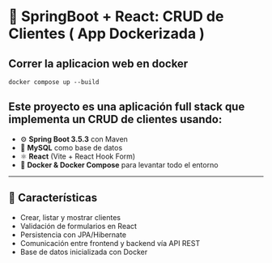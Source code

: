 # 🧩 SpringBoot + React: CRUD de Clientes ( App Dockerizada )

## Correr la aplicacion web en docker

``````
docker compose up --build
``````

## Este proyecto es una aplicación **full stack** que implementa un CRUD de clientes usando:

- ⚙️ **Spring Boot 3.5.3** con Maven
- 🧠 **MySQL** como base de datos
- ⚛️ **React** (Vite + React Hook Form)
- 🐳 **Docker & Docker Compose** para levantar todo el entorno

---

## 🚀 Características

- Crear, listar y mostrar clientes
- Validación de formularios en React
- Persistencia con JPA/Hibernate
- Comunicación entre frontend y backend vía API REST
- Base de datos inicializada con Docker